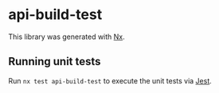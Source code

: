 # api-build-test

This library was generated with [Nx](https://nx.dev).

## Running unit tests

Run `nx test api-build-test` to execute the unit tests via [Jest](https://jestjs.io).
